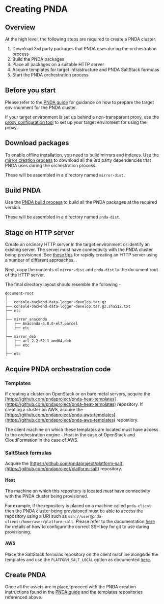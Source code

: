 # Creating PNDA

## Overview

At the high level, the following steps are required to create a PNDA cluster.

1. Download 3rd party packages that PNDA uses during the orchestration process
2. Build the PNDA packages
3. Place all packages on a suitable HTTP server
4. Acquire templates for target infrastructure and PNDA SaltStack formulas
5. Start the PNDA orchestration process

## Before you start

Please refer to the [PNDA guide](https://github.com/pndaproject/pnda-guide/blob/develop/provisioning/platform_requirements.md) for guidance on how to prepare the target envirnonment for the PNDA cluster.

If your target environment is set up behind a non-transparent proxy, use the [proxy configuration tool](PROXY.md) to set up your target enviroment for using the proxy.

## Download packages

To enable offline installation, you need to build mirrors and indexes. Use the [mirror creation process](mirror/README.md) to download all the 3rd party dependencies that PNDA uses during the orchestration process. 

These will be assembled in a directory named ```mirror-dist```.

## Build PNDA

Use the [PNDA build process](build/README.md) to build all the PNDA packages at the required version.

These will be assembled in a directory named ```pnda-dist```.

## Stage on HTTP server

Create an ordinary HTTP server in the target environment or identify an existing server. The server must have connectivity with the PNDA cluster being provisioned. See [these tips](build/docs/EXAMPLES.md) for rapidly creating an HTTP server using a number of different approaches.
.

Next, copy the contents of ```mirror-dist``` and ```pnda-dist``` to the document root of the HTTP server.

The final directory layout should resemble the following -

```
document-root
│
├── console-backend-data-logger-develop.tar.gz
├── console-backend-data-logger-develop.tar.gz.sha512.txt
├── etc
│
├── mirror_anaconda
│   ├── Anaconda-4.0.0-el7.parcel
│   ├── etc
│
├── mirror_deb
│   ├── acl_2.2.52-1_amd64.deb
│   ├── etc
│
├── etc
```

## Acquire PNDA orchestration code

### Templates

If creating a cluster on OpenStack or on bare metal servers, acquire the [https://github.com/pndaproject/pnda-heat-templates](https://github.com/pndaproject/pnda-heat-templates) repository.
If creating a cluster on AWS, acquire the [https://github.com/pndaproject/pnda-aws-templates](https://github.com/pndaproject/pnda-aws-templates) repostiory.

The client machine on which these templates are located must have access to the orchestration engine - Heat in the case of OpenStack and CloudFormation in the case of AWS.

### SaltStack formulas

Acquire the [https://github.com/pndaproject/platform-salt](https://github.com/pndaproject/platform-salt) repository.

#### Heat

The machine on which this repository is located must have connectivity with the PNDA cluster being provisioned. 

For example, if the repository is placed on a machine called ```pnda-client``` then the PNDA cluster being provisioned must be able to access the repository using a URI such as ```ssh://user@pnda-client:/home/user/platform-salt```. Please refer to the documentation [here](https://github.com/pndaproject/pnda-heat-templates) for details of how to configure the correct SSH key for git to use during provisioning.

#### AWS

Place the SaltStack formulas repository on the client machine alongside the templates and use the ```PLATFORM_SALT_LOCAL``` option as documented [here](https://github.com/pndaproject/pnda-aws-templates).

## Create PNDA

Once all the assets are in place, proceed with the PNDA creation instructions found in the [PNDA guide](https://github.com/pndaproject/pnda-guide/blob/develop) and the templates repositories referenced above.
